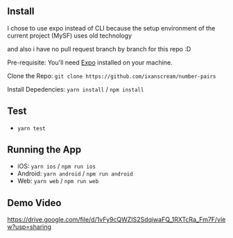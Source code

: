 ## Install

I chose to use expo instead of CLI because the setup environment of the current project (MySF) uses old technology

and also i have no pull request branch by branch for this repo :D

Pre-requisite: You'll need [Expo](https://expo.dev/) installed on your machine.

Clone the Repo: `git clone https://github.com/ixanscream/number-pairs`

Install Depedencies: `yarn install` / `npm install`

## Test

- `yarn test`

## Running the App

- iOS: `yarn ios` / `npm run ios`
- Android: `yarn android` / `npm run android`
- Web: `yarn web` / `npm run web`

## Demo Video

https://drive.google.com/file/d/1vFy9cQWZIS2SdqiwaFQ_1RXTcRa_Fm7F/view?usp=sharing
